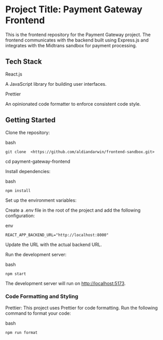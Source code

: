 # Project Title: Payment Gateway Frontend

This is the frontend repository for the Payment Gateway project. The frontend communicates with the backend built using Express.js and integrates with the Midtrans sandbox for payment processing.


## Tech Stack

React.js

A JavaScript library for building user interfaces.

Prettier

An opinionated code formatter to enforce consistent code style.

## Getting Started

Clone the repository:

bash

```Copy code
git clone  <https://github.com/aldiandarwin/frontend-sandbox.git>
```

cd payment-gateway-frontend

Install dependencies:

bash

```Copy code
npm install
```

Set up the environment variables:

Create a .env file in the root of the project and add the following configuration:

env

```Copy code
REACT_APP_BACKEND_URL="http://localhost:8000"
```

Update the URL with the actual backend URL.

Run the development server:

bash

```Copy code
npm start
```

The development server will run on <http://localhost:5173>.

### Code Formatting and Styling

Prettier: This project uses Prettier for code formatting. Run the following command to format your code:

bash

```Copy code
npm run format
```
